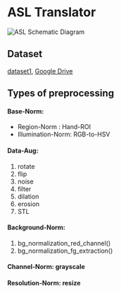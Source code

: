 # ASL Translator

![ASL Schematic Diagram](https://i.imgur.com/mq20CVv.png)

## Dataset
[dataset1](https://github.com/grassknoted/Unvoiced), [Google Drive](https://drive.google.com/file/d/1FpYkbhAb7fX1z_ygNA1i__av2h6uAkUd/view?usp=sharing)

## Types of preprocessing

#### Base-Norm:
- Region-Norm : Hand-ROI
- Illumination-Norm: RGB-to-HSV

#### Data-Aug:
1. rotate
2. flip
3. noise
4. filter
5. dilation 
6. erosion
7. STL

#### Background-Norm:
1. bg_normalization_red_channel()
2. bg_normalization_fg_extraction()

#### Channel-Norm: grayscale

#### Resolution-Norm: resize
    